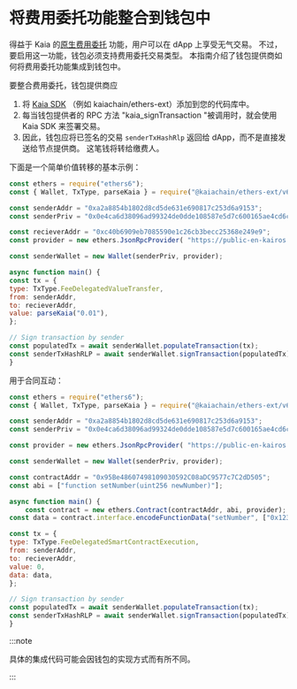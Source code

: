 # 将费用委托功能整合到钱包中

得益于 Kaia 的[原生费用委托](https://docs.kaia.io/build/transactions/fee-delegation/) 功能，用户可以在 dApp 上享受无气交易。 不过，要启用这一功能，钱包必须支持费用委托交易类型。 本指南介绍了钱包提供商如何将费用委托功能集成到钱包中。

要整合费用委托，钱包提供商应

1. 将 [Kaia SDK](https://github.com/kaiachain/kaia-sdk) （例如 kaiachain/ethers-ext）添加到您的代码库中。
2. 每当钱包提供者的 RPC 方法 "kaia_signTransaction "被调用时，就会使用 Kaia SDK 来签署交易。
3. 因此，钱包应将已签名的交易 `senderTxHashRlp` 返回给 dApp，而不是直接发送给节点提供商。 这笔钱将转给缴费人。

下面是一个简单价值转移的基本示例：

```javascript
const ethers = require("ethers6"); 
const { Wallet, TxType, parseKaia } = require("@kaiachain/ethers-ext/v6"); 

const senderAddr = "0xa2a8854b1802d8cd5de631e690817c253d6a9153"; 
const senderPriv = "0x0e4ca6d38096ad99324de0dde108587e5d7c600165ae4cd6c2462c597458c2b8"; 

const recieverAddr = "0xc40b6909eb7085590e1c26cb3becc25368e249e9"; 
const provider = new ethers.JsonRpcProvider( "https://public-en-kairos.node.kaia.io" ); 

const senderWallet = new Wallet(senderPriv, provider); 

async function main() { 
const tx = {
type: TxType.FeeDelegatedValueTransfer, 
from: senderAddr, 
to: recieverAddr, 
value: parseKaia("0.01"), 
}; 

// Sign transaction by sender
const populatedTx = await senderWallet.populateTransaction(tx); 
const senderTxHashRLP = await senderWallet.signTransaction(populatedTx); console.log("senderTxHashRLP", senderTxHashRLP); 
}
```

用于合同互动：

```javascript
const ethers = require("ethers6"); 
const { Wallet, TxType, parseKaia } = require("@kaiachain/ethers-ext/v6"); 

const senderAddr = "0xa2a8854b1802d8cd5de631e690817c253d6a9153"; 
const senderPriv = "0x0e4ca6d38096ad99324de0dde108587e5d7c600165ae4cd6c2462c597458c2b8"; 

const provider = new ethers.JsonRpcProvider( "https://public-en-kairos.node.kaia.io" ); 

const senderWallet = new Wallet(senderPriv, provider); 

const contractAddr = "0x95Be48607498109030592C08aDC9577c7C2dD505";
const abi = ["function setNumber(uint256 newNumber)"];

async function main() {
	const contract = new ethers.Contract(contractAddr, abi, provider);
const data = contract.interface.encodeFunctionData("setNumber", ["0x123"]);

const tx = {
type: TxType.FeeDelegatedSmartContractExecution, 
from: senderAddr,
to: recieverAddr, 
value: 0, 
data: data,
}; 

// Sign transaction by sender
const populatedTx = await senderWallet.populateTransaction(tx); 
const senderTxHashRLP = await senderWallet.signTransaction(populatedTx); console.log("senderTxHashRLP", senderTxHashRLP); 
}
```

:::note

具体的集成代码可能会因钱包的实现方式而有所不同。

:::